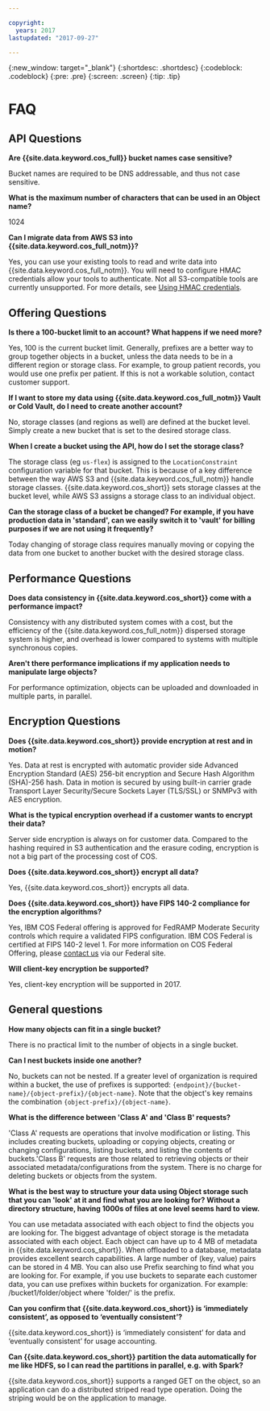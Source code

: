 ```yaml
---

copyright:
  years: 2017
lastupdated: "2017-09-27"

---
```

{:new_window: target="_blank"}
{:shortdesc: .shortdesc}
{:codeblock: .codeblock}
{:pre: .pre}
{:screen: .screen}
{:tip: .tip}

# FAQ

## API Questions

**Are {{site.data.keyword.cos_full}} bucket names case sensitive?**

Bucket names are required to be DNS addressable, and thus not case sensitive.

**What is the maximum number of characters that can be used in an Object name?**

1024

**Can I migrate data from AWS S3 into {{site.data.keyword.cos_full_notm}}?**

Yes, you can use your existing tools to read and write data into {{site.data.keyword.cos_full_notm}}. You will need to configure HMAC credentials allow your tools to authenticate. Not all S3-compatible tools are currently unsupported. For more details, see [Using HMAC credentials](/docs/services/cloud-object-storage/hmac/credentials.html).


## Offering Questions


**Is there a 100-bucket limit to an account?  What happens if we need more?**

Yes, 100 is the current bucket limit.  Generally, prefixes are a better way to group together objects in a bucket, unless the data needs to be in a different region or storage class.  For example, to group patient records, you would use one prefix per patient. If this is not a workable solution, contact customer support.

**If I want to store my data using {{site.data.keyword.cos_full_notm}} Vault or Cold Vault, do I need to create another account?**

No, storage classes (and regions as well) are defined at the bucket level.  Simply create a new bucket that is set to the desired storage class.

**When I create a bucket using the API, how do I set the storage class?**

The storage class (eg `us-flex`) is assigned to the `LocationConstraint` configuration variable for that bucket.  This is because of a key difference between the way AWS S3 and {{site.data.keyword.cos_full_notm}} handle storage classes.  {{site.data.keyword.cos_short}} sets storage classes at the bucket level, while AWS S3 assigns a storage class to an individual object.

**Can the storage class of a bucket be changed?  For example, if you have production data in 'standard', can we easily switch it to 'vault' for billing purposes if we are not using it frequently?**

Today changing of storage class requires manually moving or copying the data from one bucket to another bucket with the desired storage class.


## Performance Questions

**Does data consistency in {{site.data.keyword.cos_short}} come with a performance impact?**

Consistency with any distributed system comes with a cost, but the efficiency of the {{site.data.keyword.cos_full_notm}} dispersed storage system is higher, and overhead is lower compared to systems with multiple synchronous copies.

**Aren't there performance implications if my application needs to manipulate large objects?**

For performance optimization, objects can be uploaded and downloaded in multiple parts, in parallel.


## Encryption Questions

**Does {{site.data.keyword.cos_short}} provide encryption at rest and in motion?**

Yes.  Data at rest is encrypted with automatic provider side Advanced Encryption Standard (AES) 256-bit encryption and Secure Hash Algorithm (SHA)-256 hash. Data in motion is secured by using built-in carrier grade Transport Layer Security/Secure Sockets Layer (TLS/SSL) or SNMPv3 with AES encryption.

**What is the typical encryption overhead if a customer wants to encrypt their data?**

Server side encryption is always on for customer data.  Compared to the hashing required in S3 authentication and the erasure coding, encryption is not a big part of the processing cost of COS.

**Does {{site.data.keyword.cos_short}} encrypt all data?**

Yes, {{site.data.keyword.cos_short}} encrypts all data.

**Does {{site.data.keyword.cos_short}} have FIPS 140-2 compliance for the encryption algorithms?**

Yes, IBM COS Federal offering is approved for FedRAMP Moderate Security controls which require a validated FIPS configuration. IBM COS Federal is certified at FIPS 140-2 level 1. For more information on COS Federal Offering, please [contact us](https://www.ibm.com/cloud/federal#AlternateAction) via our Federal site.

**Will client-key encryption be supported?**

Yes, client-key encryption will be supported in 2017.

## General questions

**How many objects can fit in a single bucket?**

There is no practical limit to the number of objects in a single bucket.

**Can I nest buckets inside one another?**

No, buckets can not be nested.  If a greater level of organization is required within a bucket, the use of prefixes is supported: `{endpoint}/{bucket-name}/{object-prefix}/{object-name}`.  Note that the object's key remains the combination `{object-prefix}/{object-name}`.

**What is the difference between 'Class A' and 'Class B' requests?**

'Class A' requests are operations that involve modification or listing.  This includes creating buckets, uploading or copying objects, creating or changing configurations, listing buckets, and listing the contents of buckets.'Class B' requests are those related to retrieving objects or their associated metadata/configurations from the system. There is no charge for deleting buckets or objects from the system.

**What is the best way to structure your data using Object storage such that you can 'look' at it and find what you are looking for?  Without a directory structure, having 1000s of files at one level seems hard to view.**

You can use metadata associated with each object to find the objects you are looking for. The biggest advantage of object storage is the metadata associated with each object. Each object can have up to 4 MB of metadata in {{site.data.keyword.cos_short}}.  When offloaded to a database, metadata provides excellent search capabilities.  A large number of (key, value) pairs can be stored in 4 MB.  You can also use Prefix searching to find what you are looking for. For example, if you use buckets to separate each customer data, you can use prefixes within buckets for organization. For example:  /bucket1/folder/object where 'folder/' is the prefix.

**Can you confirm that {{site.data.keyword.cos_short}} is ‘immediately consistent’, as opposed to ‘eventually consistent’?**

{{site.data.keyword.cos_short}} is ‘immediately consistent’ for data and ‘eventually consistent’ for usage accounting.


**Can {{site.data.keyword.cos_short}} partition the data automatically for me like HDFS, so I can read the partitions in parallel, e.g. with Spark?**

{{site.data.keyword.cos_short}} supports a ranged GET on the object, so an application can do a distributed striped read type operation.  Doing the striping would be on the application to manage.
